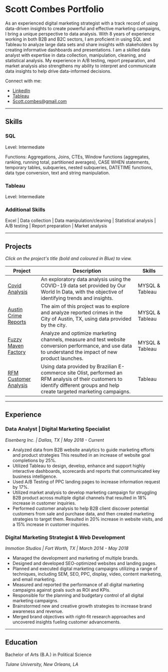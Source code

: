 # Scott Combes Portfolio

As an experienced digital marketing strategist with a track record of using data-driven insights to create powerful and effective marketing campaigns, I bring a unique perspective to data analysis. With 8 years of experience working in both B2B and B2C sectors, I am proficient in using SQL and Tableau to analyze large data sets and share insights with stakeholders by creating informative dashboards and presentations. I am a skilled data analyst with expertise in data collection, manipulation, cleaning, and statistical analysis. My experience in A/B testing, report preparation, and market analysis also strengthens my ability to interpret and communicate data insights to help drive data-informed decisions.

Connect with me:
- [LinkedIn](https://www.linkedin.com/in/scottcombes83/)
- [Tableau](https://public.tableau.com/app/profile/scott.combes)
- Scott.combes@gmail.com

---
## Skills

### SQL
Level: Intermediate

Functions: Aggregations, Joins, CTEs, Window functions (aggregates, ranking, running total, partitioned averages), CASE WHEN statements, temporary tables, subqueries, nested subqueries, DATETIME functions, data type conversion, text and string manipulation.

### Tableau
Level: Intermediate

### Additional Skills
Excel | Data collection | Data manipulation/cleaning | Statistical analysis | A/B testing | Report preparation | Market analysis

---
## Projects

*Click on the project's title (bold and coloured in Blue) to view.*

| Project  | Description | Skills |
| ----------- | ----------- | ----------- |
| [Covid Analysis](https://github.com/Scombes/COVID_data_exploration) | An exploratory data analysis using the COVID-19 data set provided by Our World In Data, with the objective of identifying trends and insights. | MYSQL & Tableau |
| [Austin Crime Reports](https://github.com/Scombes/Austin_crime_reports) | The aim of this project was to explore and analyze reported crimes in the City of Austin, TX, using data provided by the city. | MYSQL & Tableau |
| [Fuzzy Maven Factory](https://github.com/Scombes/Fuzzy_Maven_Factory) | Analyze and optimize marketing channels, measure and test website conversion performance, and use data to understand the impact of new product launches. | MYSQL & Tableau |
| [RFM Customer Analysis](https://public.tableau.com/app/profile/scott.combes/viz/CustomerAnalysis_16700096162440/RFMMainDashboard) | Using data provided by Brazilian E-commerce site Olist, performed an RFM analysis of their customers to identify different groups and help create targeted marketing campaigns. | Tableau |

---
## Experience

### Data Analyst | Digital Marketing Specialist
*Eisenberg Inc. | Dallas, TX | May 2018 - Current*

- Analyzed data from B2B website analytics to guide marketing efforts and product strategies This resulted in an increase of website goal completions by 25%.
- Utilized Tableau to design, develop, enhance and support highly interactive dashboards, scorecards and reports that communicated key business intelligence.
- Used A/B Testing of PPC landing pages to increase information request by 17%.
- Utilized market analysis to develop marketing campaign for struggling B2B product across multiple digital channels that resulted in 18% increase in customer inquiries. 
- Performed customer analysis to help B2B client discover potential customers from sale and purchase data, and then created marketing strategies to target them. Resulted in 20% increase in website visits, and a 15% increase in customer inquiries.  


### Digital Marketing Strategist & Web Development
*Immotion Studios | Fort Worth, TX | March 2014 - May 2018*

- Managed the development and marketing of multiple brands.
- Designed and developed SEO-optimized websites and landing pages.
- Planned and executed digital marketing campaigns utilizing a range of techniques, including SEM, SEO, PPC, display, video, content marketing, and email marketing.
- Measured and reported the performance of all digital marketing campaigns against goals such as ROI and KPIs.
- Responsible for the planning and budgetary control of all digital marketing campaigns.
- Brainstormed new and creative growth strategies to increase brand awareness and revenue.
- Merged brand objectives with right-fit research approaches and uncovered insights fueling customer advancements.

---
## Education

Bachelor of Arts (B.A.) in Political Science

*Tulane University, New Orleans, LA*
